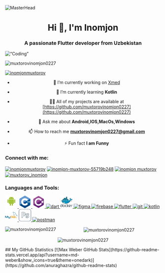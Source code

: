 <img src="https://camo.githubusercontent.com/7837f4bc8d5b8cf769702bc69957eee0511490a8b63cee82d8a160692ceb9d55/68747470733a2f2f6d69726f2e6d656469756d2e636f6d2f6d61782f313430302f312a766b6649346e464e6865433576307037777a447447672e676966" alt="MasterHead" data-canonical-src="https://miro.medium.com/max/1400/1*vkfI4nFNheC5v0p7wzDtGg.gif" style="max-width: 100%; display: inline-block;" data-target="animated-image.originalImage">
<h1 align="center">Hi 👋, I'm Inomjon</h1>
<h3 align="center">A passionate Flutter developer from Uzbekistan</h3>
<t align="center">
  <img alt=“Coding” align=“center” src="https://cdn.dribbble.com/users/1162077/screenshots/3848914/programmer.gif" width="400">
<p align="left"> <img src="https://komarev.com/ghpvc/?username=muxtorovinomjon0227&label=Profile%20views&color=0e75b6&style=flat" alt="muxtorovinomjon0227" /> </p>
  
<p align="left"> <a href="https://twitter.com/inomjonmuxtorov" target="blank"><img src="https://img.shields.io/twitter/follow/inomjonmuxtorov?logo=twitter&style=for-the-badge" alt="inomjonmuxtorov" /></a> </p>

- 🔭 I’m currently working on [Xmed](https://play.google.com/store/apps/details?id=com.telehealth.xmed&hl=en&gl=US)

- 🌱 I’m currently learning **Kotlin**

- 👨‍💻 All of my projects are available at [https://github.com/muxtorovinomjon0227](https://github.com/muxtorovinomjon0227)

- 💬 Ask me about **Android,IOS,MacOs,Windows**

- 📫 How to reach me **muxtorovinomjon0227@gmail.com**

- ⚡ Fun fact **I am Funny**

<h3 align="left">Connect with me:</h3>
<p align="left">
<a href="https://twitter.com/inomjonmuxtorov" target="blank"><img align="center" src="https://raw.githubusercontent.com/rahuldkjain/github-profile-readme-generator/master/src/images/icons/Social/twitter.svg" alt="inomjonmuxtorov" height="30" width="40" /></a>
<a href="https://linkedin.com/in/inomjon-muxtorov-55719b248" target="blank"><img align="center" src="https://raw.githubusercontent.com/rahuldkjain/github-profile-readme-generator/master/src/images/icons/Social/linked-in-alt.svg" alt="inomjon-muxtorov-55719b248" height="30" width="40" /></a>
<a href="https://fb.com/inomjon muxtorov" target="blank"><img align="center" src="https://raw.githubusercontent.com/rahuldkjain/github-profile-readme-generator/master/src/images/icons/Social/facebook.svg" alt="inomjon muxtorov" height="30" width="40" /></a>
<a href="https://instagram.com/muxtorov_inomjon" target="blank"><img align="center" src="https://raw.githubusercontent.com/rahuldkjain/github-profile-readme-generator/master/src/images/icons/Social/instagram.svg" alt="muxtorov_inomjon" height="30" width="40" /></a>
</p>

<h3 align="left">Languages and Tools:</h3>
<p align="left"> <a href="https://developer.android.com" target="_blank" rel="noreferrer"> <img src="https://raw.githubusercontent.com/devicons/devicon/master/icons/android/android-original-wordmark.svg" alt="android" width="40" height="40"/> </a> <a href="https://www.w3schools.com/cpp/" target="_blank" rel="noreferrer"> <img src="https://raw.githubusercontent.com/devicons/devicon/master/icons/cplusplus/cplusplus-original.svg" alt="cplusplus" width="40" height="40"/> </a> <a href="https://www.w3schools.com/cs/" target="_blank" rel="noreferrer"> <img src="https://raw.githubusercontent.com/devicons/devicon/master/icons/csharp/csharp-original.svg" alt="csharp" width="40" height="40"/> </a> <a href="https://dart.dev" target="_blank" rel="noreferrer"> <img src="https://www.vectorlogo.zone/logos/dartlang/dartlang-icon.svg" alt="dart" width="40" height="40"/> </a> <a href="https://www.docker.com/" target="_blank" rel="noreferrer"> <img src="https://raw.githubusercontent.com/devicons/devicon/master/icons/docker/docker-original-wordmark.svg" alt="docker" width="40" height="40"/> </a> <a href="https://www.figma.com/" target="_blank" rel="noreferrer"> <img src="https://www.vectorlogo.zone/logos/figma/figma-icon.svg" alt="figma" width="40" height="40"/> </a> <a href="https://firebase.google.com/" target="_blank" rel="noreferrer"> <img src="https://www.vectorlogo.zone/logos/firebase/firebase-icon.svg" alt="firebase" width="40" height="40"/> </a> <a href="https://flutter.dev" target="_blank" rel="noreferrer"> <img src="https://www.vectorlogo.zone/logos/flutterio/flutterio-icon.svg" alt="flutter" width="40" height="40"/> </a> <a href="https://git-scm.com/" target="_blank" rel="noreferrer"> <img src="https://www.vectorlogo.zone/logos/git-scm/git-scm-icon.svg" alt="git" width="40" height="40"/> </a> <a href="https://kotlinlang.org" target="_blank" rel="noreferrer"> <img src="https://www.vectorlogo.zone/logos/kotlinlang/kotlinlang-icon.svg" alt="kotlin" width="40" height="40"/> </a> <a href="https://www.mysql.com/" target="_blank" rel="noreferrer"> <img src="https://raw.githubusercontent.com/devicons/devicon/master/icons/mysql/mysql-original-wordmark.svg" alt="mysql" width="40" height="40"/> </a> <a href="https://www.photoshop.com/en" target="_blank" rel="noreferrer"> <img src="https://raw.githubusercontent.com/devicons/devicon/master/icons/photoshop/photoshop-line.svg" alt="photoshop" width="40" height="40"/> </a> <a href="https://postman.com" target="_blank" rel="noreferrer"> <img src="https://www.vectorlogo.zone/logos/getpostman/getpostman-icon.svg" alt="postman" width="40" height="40"/> </a> </p>

<p><img align="left" src="https://github-readme-stats.vercel.app/api/top-langs?username=muxtorovinomjon0227&show_icons=true&locale=en&layout=compact" alt="muxtorovinomjon0227" /></p>

<p>&nbsp;<img align="center" src="https://github-readme-stats.vercel.app/api?username=muxtorovinomjon0227&show_icons=true&locale=en" alt="muxtorovinomjon0227" /></p>

<p><img align="center" src="https://github-readme-streak-stats.herokuapp.com/?user=muxtorovinomjon0227&" alt="muxtorovinomjon0227" /></p>
## My GitHub Statistics
[![Max Weber GitHub Stats](https://github-readme-stats.vercel.app/api?username=md-weber&show_icons=true&theme=onedark)](https://github.com/anuraghazra/github-readme-stats)


